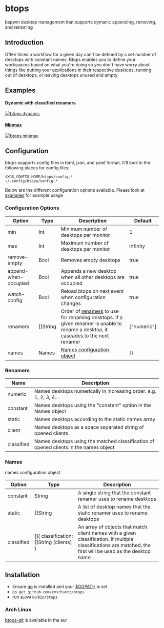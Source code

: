 # btops

bspwm desktop management that supports dymanic appending, removing, and renaming

## Introduction

Often times a workflow for a given day can't be defined by a set number of desktops with constant names.  Btops enables you to define your workspaces based on what you're doing so you don't have worry about things like putting your applications in their respective desktops, running out of desktops, or leaving desktops unused and empty.

## Examples

#### Dynamic with classified renamers
[![btops dynamic](https://thumbs.gfycat.com/CourteousHeavyGibbon-size_restricted.gif)](https://gfycat.com/CourteousHeavyGibbon)

#### [Minmax](https://github.com/cmschuetz/btops/blob/master/examples/minmax.toml)
[![btops minmax](https://thumbs.gfycat.com/HairyRewardingIncatern-size_restricted.gif)](https://gfycat.com/HairyRewardingIncatern)


## Configuration

btops supports config files in toml, json, and yaml format.  It'll look in the following places for config files:

```
$XDG_CONFIG_HOME/btops/config.*
~/.config/btops/config.*
```

Below are the different configuration options available.  Please look at [examples](https://github.com/cmschuetz/btops/tree/master/examples) for example usage

### Configuration Options

| Option | Type | Description | Default |
| ------ | ---- | ----------- | ------- |
| min | Int | Minimum number of desktops per monitor | 1 |
| max | Int | Maximum number of desktops per monitor | infinity |
| remove-empty | Bool | Removes empty desktops | true |
| append-when-occupied | Bool | Appends a new desktop when all other desktops are occupied | true |
| watch-config | Bool | Reload btops on next event when configuration changes | true |
| renamers | []String | Order of [renamers](#renamers) to use for renaming desktops. If a given renamer is unable to rename a desktop, it cascades to the next renamer | ["numeric"]
| names | Names | [Names configuration object](#names) | {} |

### Renamers

| Name | Description |
| ---- | ----------- |
| numeric | Names desktops numerically in increasing order. e.g. 1, 2, 3, 4... |
| constant | Names desktops using the "constant" option in the Names object |
| static | Names desktops according to the static names array |
| client | Names desktops as a space separated string of opened clients |
| classified | Names desktops using the matched classification of opened clients in the names object |

### Names
names configuration object

| Option | Type | Description |
| ------ | ---- | ----------- |
| constant | String | A single string that the constant renamer uses to rename desktops |
| static | []String | A list of desktop names that the static renamer uses to rename desktops |
| classified | []{ classification: []String (clients) } | An array of objects that match client names with a given classification.  If multiple classifications are matched, the first will be used as the desktop name

## Installation

- Ensure [go](https://golang.org/) is installed and your [$GOPATH](https://github.com/golang/go/wiki/GOPATH) is set
- `go get github.com/cmschuetz/btops`
- run `$GOPATH/bin/btops`

### Arch Linux
[btops-git](https://aur.archlinux.org/packages/btops-git/) is available in the aur

